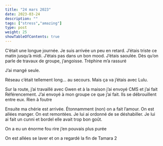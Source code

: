 ```yaml
---
title: "24 mars 2023"
date: 2023-03-24
description: ""
tags: ["stress","amazing"]
type: post
weight: 25
showTableOfContents: true
---
```


C’était une longue journée. Je suis arrivée un peu en retard. J’étais triste ce matin jusqu’à midi. J’étais pas dans un bon mood. J’étais saoulée. Dès qu’on parle de travaux de groupe, j’angoisse. Tréphine m’a rassuré

J’ai mangé seule.

Réseau c’était tellement long… au secours. Mais ça va j’étais avec Lulu.

Sur la route, j’ai travaillé avec Gwen et à la maison j’ai envoyé CMS et j’ai fait Référencement. J’ai envoyé à mon groupe ce que j’ai fait. Ils se débrouillent entre eux. Rien à foutre

Ensuite ma chérie est arrivée. Étonnamment (non) on a fait l’amour. On est allées manger. On est remontées. Je lui ai ordonné de se déshabiller. Je lui ai fait un cunni et bordel elle avait trop bon goût.

On a eu un énorme fou rire j’en pouvais plus purée

On est allées se laver et on a regardé la fin de Tamara 2